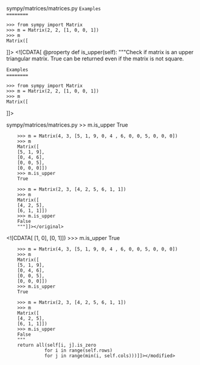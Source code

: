 <change>
<file change-number-for-this-file="1">sympy/matrices/matrices.py</file>
<original line-count="10" no-ellipsis="true"><![CDATA[
@property
def is_upper(self):
    """Check if matrix is an upper triangular matrix. True can be returned
    even if the matrix is not square.

    Examples
    ========

    >>> from sympy import Matrix
    >>> m = Matrix(2, 2, [1, 0, 0, 1])
    >>> m
    Matrix([
]]></original>
<modified line-count="10" no-ellipsis="true"><![CDATA[
@property
def is_upper(self):
    """Check if matrix is an upper triangular matrix. True can be returned
    even if the matrix is not square.

    Examples
    ========

    >>> from sympy import Matrix
    >>> m = Matrix(2, 2, [1, 0, 0, 1])
    >>> m
    Matrix([
]]></modified>
</change>

<change>
<file change-number-for-this-file="2">sympy/matrices/matrices.py</file>
<original line-count="20" no-ellipsis="true"><![CDATA[
        [1, 0],
        [0, 1]])
        >>> m.is_upper
        True

        >>> m = Matrix(4, 3, [5, 1, 9, 0, 4 , 6, 0, 0, 5, 0, 0, 0])
        >>> m
        Matrix([
        [5, 1, 9],
        [0, 4, 6],
        [0, 0, 5],
        [0, 0, 0]])
        >>> m.is_upper
        True

        >>> m = Matrix(2, 3, [4, 2, 5, 6, 1, 1])
        >>> m
        Matrix([
        [4, 2, 5],
        [6, 1, 1]])
        >>> m.is_upper
        False
        """]]></original>
<modified line-count="20" no-ellipsis="true"><![CDATA[
        [1, 0],
        [0, 1]])
        >>> m.is_upper
        True

        >>> m = Matrix(4, 3, [5, 1, 9, 0, 4 , 6, 0, 0, 5, 0, 0, 0])
        >>> m
        Matrix([
        [5, 1, 9],
        [0, 4, 6],
        [0, 0, 5],
        [0, 0, 0]])
        >>> m.is_upper
        True

        >>> m = Matrix(2, 3, [4, 2, 5, 6, 1, 1])
        >>> m
        Matrix([
        [4, 2, 5],
        [6, 1, 1]])
        >>> m.is_upper
        False
        """
        return all(self[i, j].is_zero
                  for i in range(self.rows)
                  for j in range(min(i, self.cols)))]]></modified>
</change>